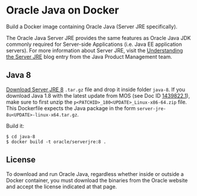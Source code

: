 Oracle Java on Docker
=====
Build a Docker image containing Oracle Java (Server JRE specifically).

The Oracle Java Server JRE provides the same features as Oracle Java JDK commonly required for Server-side Applications (i.e. Java EE application servers). For more information about Server JRE, visit the [Understanding the Server JRE](https://blogs.oracle.com/java-platform-group/understanding-the-server-jre) blog entry from the Java Product Management team.

## Java 8
[Download Server JRE 8](http://www.oracle.com/technetwork/java/javase/downloads/server-jre8-downloads-2133154.html) `.tar.gz` file and drop it inside folder `java-8`. If you download Java 1.8 with the latest update from MOS (see Doc ID [1439822.1](https://support.oracle.com/epmos/faces/DocumentDisplay?id=1439822.1)), make sure to first unzip the `p<PATCHID>_180<UPDATE>_Linux-x86-64.zip` file. This Dockerfile expects the Java package in the form `server-jre-8u<UPDATE>-linux-x64.tar.gz`.

Build it:

```
$ cd java-8
$ docker build -t oracle/serverjre:8 .
```
## License

To download and run Oracle Java, regardless whether inside or outside a Docker container, you must download the binaries from the Oracle website and accept the license indicated at that page.

